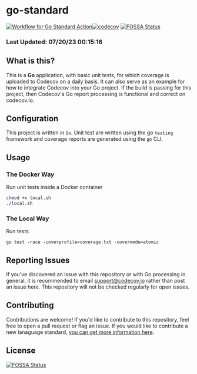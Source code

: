 # go-standard

[![Workflow for Go Standard Action](https://github.com/codecov/go-standard/actions/workflows/go-standard.yml/badge.svg)](https://github.com/codecov/go-standard/actions/workflows/go-standard.yml)[![codecov](https://codecov.io/gh/codecov/go-Standard/branch/master/graph/badge.svg)](https://codecov.io/gh/codecov/go-Standard)
[![FOSSA Status](https://app.fossa.com/api/projects/git%2Bgithub.com%2Fcodecov%2Fgo-standard.svg?type=shield)](https://app.fossa.com/projects/git%2Bgithub.com%2Fcodecov%2Fgo-standard?ref=badge_shield)

### Last Updated: 07/20/23 00:15:16

## What is this?

This is a **Go** application, with basic unit tests, for which coverage is uploaded to Codecov on a daily basis. It can also serve as an example for how to integrate Codecov into your Go project. If the build is passing for this project, then Codecov's Go report processing is functional and correct on codecov.io.

## Configuration

This project is written in `Go`. Unit test are written using the go `testing` framework and coverage reports are generated using the `go` CLI.

## Usage

### The Docker Way

Run unit tests inside a Docker container
```bash
chmod +x local.sh
./local.sh
```

### The Local Way

Run tests
```
go test -race -coverprofile=coverage.txt -covermode=atomic
```

## Reporting Issues

If you've discovered an issue with this repository or with Go processing in general, it is recommended to email support@codecov.io rather than post an issue here. This repository will not be checked regularly for open issues.

## Contributing

Contributions are welcome! If you'd like to contribute to this repository, feel free to open a pull request or flag an issue. If you would like to contribute a new lanaguage standard, [you can get more information here](https://github.com/codecov/standards-scripts/blob/master/README.md#contributing). 


## License
[![FOSSA Status](https://app.fossa.com/api/projects/git%2Bgithub.com%2Fcodecov%2Fgo-standard.svg?type=large)](https://app.fossa.com/projects/git%2Bgithub.com%2Fcodecov%2Fgo-standard?ref=badge_large)